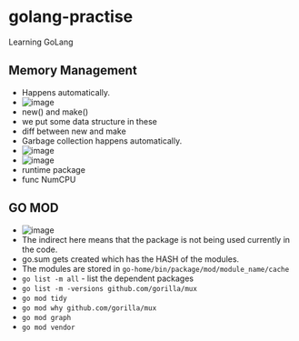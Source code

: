 # golang-practise
Learning GoLang


## Memory Management

-  Happens automatically.
-  ![image](https://github.com/user-attachments/assets/c6c97999-46a5-42d4-b90d-81a9f24afea7)
-  new() and make()
-  we put some data structure in these
-  diff between new and make
-  Garbage collection happens automatically.
- ![image](https://github.com/user-attachments/assets/bb56daec-9be2-4ad1-86ea-6d7c860c8fe1)
- ![image](https://github.com/user-attachments/assets/1d810a23-ba92-44ba-8096-0d38e1c12bd6)
- runtime package
- func NumCPU

## GO MOD
- ![image](https://github.com/user-attachments/assets/f31dfd3a-16f4-4937-bba2-9cc6ab063409)
- The indirect here means that the package is not being used currently in the code.
- go.sum gets created which has the HASH of the modules.
- The modules are stored in `go-home/bin/package/mod/module_name/cache`
- `go list -m all` - list the dependent packages
- `go list -m -versions github.com/gorilla/mux`
- `go mod tidy`
- `go mod why github.com/gorilla/mux`
- `go mod graph`
- `go mod vendor`




